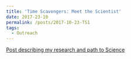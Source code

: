 ```yaml
---
title: 'Time Scavengers: Meet the Scientist'
date: 2017-23-10
permalink: /posts/2017-10-23-TS1
tags:
  - Outreach
---
```


[Post describing my research and path to Science](https://timescavengers.blog/2017/10/23/andy-fraas/)
